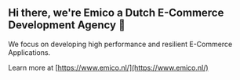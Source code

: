 ## Hi there, we're Emico a Dutch E-Commerce Development Agency 👋

We focus on developing high performance and resilient E-Commerce Applications.

Learn more at [https://www.emico.nl/](https://www.emico.nl/)
